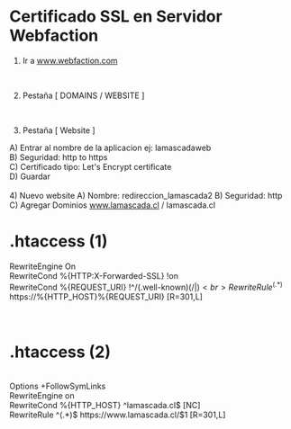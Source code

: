 # Certificado SSL en Servidor Webfaction <br>

1) Ir a www.webfaction.com <br>
<br>

2) Pestaña [ DOMAINS / WEBSITE ] <br>
<br>

3) Pestaña [ Website ]  <br>

A) Entrar al nombre de la aplicacion ej: lamascadaweb <br>
B) Seguridad: http to https <br>
C) Certificado tipo: Let's Encrypt certificate  <br>
D) Guardar <br>
 <br>
4) Nuevo website
 A) Nombre: redireccion_lamascada2
 B) Seguridad: http <br>
 C) Agregar Dominios www.lamascada.cl / lamascada.cl <br>
 
# .htaccess (1) <br>
RewriteEngine On <br>
RewriteCond %{HTTP:X-Forwarded-SSL} !on <br> 
RewriteCond %{REQUEST_URI} !^/(.well-known)(/|$) <br>
RewriteRule ^(.*)$ https://%{HTTP_HOST}%{REQUEST_URI} [R=301,L] <br>
<br>
<br>
# .htaccess (2) <br>
 <br>
Options +FollowSymLinks <br>
RewriteEngine on <br>
RewriteCond %{HTTP_HOST} ^lamascada.cl$ [NC] <br>
RewriteRule ^(.*)$ https://www.lamascada.cl/$1 [R=301,L] <br>
